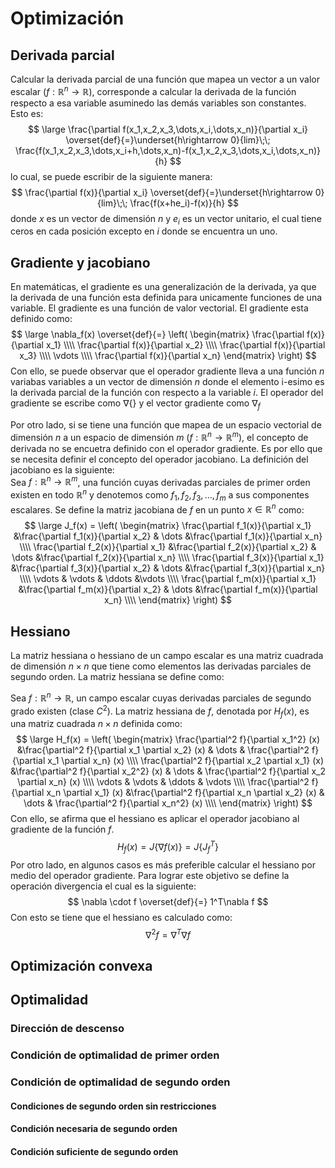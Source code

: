 # Optimización
## Derivada parcial
Calcular la derivada parcial de una función que mapea un vector a un valor escalar ($f: \mathbb{R}^n \rightarrow \mathbb{R}$), corresponde a calcular la derivada de la función respecto a esa variable asuminedo las demás variables son constantes. Esto es:
$$
\large
\frac{\partial f(x_1,x_2,x_3,\dots,x_i,\dots,x_n)}{\partial x_i} \overset{def}{=}\underset{h\rightarrow 0}{lim}\;\; \frac{f(x_1,x_2,x_3,\dots,x_i+h,\dots,x_n)-f(x_1,x_2,x_3,\dots,x_i,\dots,x_n)}{h}
$$
lo cual, se puede escribir de la siguiente manera:
$$
\frac{\partial f(x)}{\partial x_i}  \overset{def}{=}\underset{h\rightarrow 0}{lim}\;\; \frac{f(x+he_i)-f(x)}{h}
$$
donde $x$ es un vector de dimensión $n$ y $e_i$ es un vector unitario, el cual tiene ceros en cada posición excepto en $i$ donde se encuentra un uno.  

## Gradiente y jacobiano
En matemáticas, el gradiente es una generalización de la derivada, ya que la derivada de una función esta definida para unicamente funciones de una variable. El gradiente es una función de valor vectorial. El gradiente esta definido como:
$$
\large
\nabla_f(x) \overset{def}{=} \left(
\begin{matrix}
\frac{\partial f(x)}{\partial x_1} \\\\
\frac{\partial f(x)}{\partial x_2} \\\\
\frac{\partial f(x)}{\partial x_3} \\\\
\vdots \\\\
\frac{\partial f(x)}{\partial x_n}
\end{matrix}
\right)
$$
Con ello, se puede observar que el operador gradiente lleva a una función $n$ variabas variables a un vector de dimensión $n$ donde el elemento i-esimo es la derivada parcial de la función con respecto a la variable $i$. El operador del gradiente se escribe como $\nabla \{\}$ y el vector gradiente como $\nabla_f$   


Por otro lado, si se tiene una función que mapea de un espacio vectorial de dimensión $n$ a un espacio de dimensión $m$ $(f:\mathbb{R}^n \rightarrow \mathbb{R}^m)$, el concepto de derivada no se encuetra definido con el operador gradiente. Es por ello que se necesita definir el concepto del operador jacobiano. La definición del jacobiano es la siguiente:  
Sea $f: \mathbb{R}^n \rightarrow \mathbb{R}^m$, una función cuyas derivadas parciales de primer orden existen en todo $\mathbb{R}^n$ y denotemos como $f_1,f_2,f_3,\dots,f_m$ a sus componentes escalares. Se define la matriz jacobiana de $f$ en un punto $x \in \mathbb{R}^n$ como:
$$
\large
J_f(x) = \left(
\begin{matrix}
\frac{\partial f_1(x)}{\partial x_1} &\frac{\partial f_1(x)}{\partial x_2} & \dots &\frac{\partial f_1(x)}{\partial x_n} \\\\
\frac{\partial f_2(x)}{\partial x_1} &\frac{\partial f_2(x)}{\partial x_2} & \dots &\frac{\partial f_2(x)}{\partial x_n} \\\\
\frac{\partial f_3(x)}{\partial x_1} &\frac{\partial f_3(x)}{\partial x_2} & \dots &\frac{\partial f_3(x)}{\partial x_n} \\\\
\vdots & \vdots & \ddots &\vdots \\\\
\frac{\partial f_m(x)}{\partial x_1} &\frac{\partial f_m(x)}{\partial x_2} & \dots &\frac{\partial f_m(x)}{\partial x_n} \\\\
\end{matrix}
\right)
$$
## Hessiano
La matriz hessiana o hessiano de un campo escalar es una matriz cuadrada de dimensión $n \times n$ que tiene como elementos las derivadas parciales de segundo orden. La matriz hessiana se define como:  

Sea $f: \mathbb{R}^n \rightarrow \mathbb{R}$, un campo escalar cuyas derivadas parciales de segundo grado existen (clase $C^2$). La matriz hessiana de $f$, denotada por $H_f(x)$, es una matriz cuadrada $n \times n$ definida como:
$$
\large
H_f(x) = \left(
\begin{matrix}
\frac{\partial^2 f}{\partial x_1^2} (x) &\frac{\partial^2 f}{\partial x_1 \partial x_2} (x) & \dots & \frac{\partial^2 f}{\partial x_1 \partial x_n} (x) \\\\
\frac{\partial^2 f}{\partial x_2 \partial x_1} (x) &\frac{\partial^2 f}{\partial x_2^2} (x) & \dots & \frac{\partial^2 f}{\partial x_2 \partial x_n} (x) \\\\
\vdots & \vdots & \ddots & \vdots \\\\ 
\frac{\partial^2 f}{\partial x_n \partial x_1} (x) &\frac{\partial^2 f}{\partial x_n \partial x_2} (x) & \dots & \frac{\partial^2 f}{\partial x_n^2} (x) \\\\
\end{matrix}
\right)
$$
Con ello, se afirma que el hessiano es aplicar el operador jacobiano al gradiente de la función $f$.
$$
H_f(x) = J\lbrace \nabla f(x)\rbrace = J\lbrace J_f^T \rbrace
$$
Por otro lado, en algunos casos es más preferible calcular el hessiano por medio del operador gradiente. Para lograr este objetivo se define la operación divergencia el cual es la siguiente:
$$
\nabla \cdot f \overset{def}{=} 1^T\nabla f
$$
Con esto se tiene que el hessiano es calculado como:
$$
\nabla^2 f = \nabla^T \nabla f
$$
## Optimización convexa
## Optimalidad
### Dirección de descenso
### Condición de optimalidad de primer orden
### Condición de optimalidad de segundo orden
#### Condiciones de segundo orden sin restricciones
#### Condición necesaria de segundo orden
#### Condición suficiente de segundo orden
